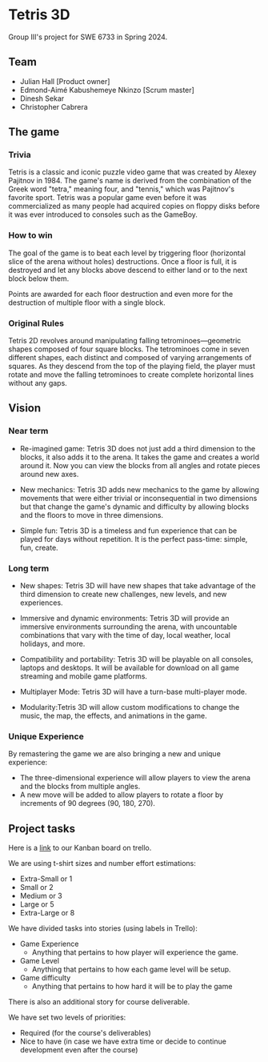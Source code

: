 # Tetris 3D
Group III's project for SWE 6733 in Spring 2024.

## Team

* Julian Hall [Product owner]
* Edmond-Aimé Kabushemeye Nkinzo [Scrum master]
* Dinesh Sekar
* Christopher Cabrera


## The game

### Trivia

Tetris is a classic and iconic puzzle video game that was created by Alexey Pajitnov in 1984. The game's name is derived from the combination of the Greek word "tetra," meaning four, and "tennis," which was Pajitnov's favorite sport. Tetris was  a popular game even before it was commercialized as many people had acquired copies on floppy disks before it was ever introduced to consoles such as the GameBoy. 

### How to win

The goal of the game is to beat each level by triggering floor  (horizontal slice of the arena without holes) destructions. Once a floor is full, it is destroyed and let any blocks above descend to either land or to the next block below them.

Points are awarded for each floor destruction and even more for the destruction of multiple floor with a single block.

### Original Rules

 Tetris 2D revolves around manipulating falling tetrominoes—geometric shapes composed of four square blocks. The tetrominoes come in seven different shapes, each distinct and composed of varying arrangements of squares. As they descend from the top of the playing field, the player must rotate and move the falling tetrominoes to create complete horizontal lines without any gaps.

## Vision

### Near term

* Re-imagined game: Tetris 3D does not just add a third dimension to the blocks, it also adds it to the arena. It takes the game and creates a world around it. Now you can view the blocks from all angles and rotate pieces around new axes. 

* New mechanics: Tetris 3D adds new mechanics to the game by allowing movements that were either trivial or inconsequential in two dimensions but that change the game's dynamic and difficulty by allowing blocks and the floors to move in three dimensions.

* Simple fun: Tetris 3D is a timeless and fun experience that can be played for days without repetition. It is the perfect pass-time: simple, fun, create. 

### Long term

* New shapes: Tetris 3D will have new shapes that take advantage of the third dimension to create new challenges, new levels, and new experiences.

* Immersive and dynamic environments: Tetris 3D will provide an immersive environments surrounding the arena, with uncountable combinations that vary with the time of day, local weather, local holidays, and more.

* Compatibility and portability: Tetris 3D will be playable on all consoles, laptops and desktops. It will be available for download on all game streaming and mobile game platforms.

* Multiplayer Mode: Tetris 3D will have a turn-base multi-player mode.

* Modularity:Tetris 3D will allow custom modifications to change the music, the map, the effects, and animations in the game.


### Unique Experience

By remastering the game we are also bringing a new and unique experience:

* The three-dimensional experience will allow players to view the arena and the blocks from multiple angles.
* A new move will be added to allow players to rotate a floor by increments of 90 degrees (90, 180, 270).


## Project tasks

Here is a [link](https://trello.com/b/gGyl378S/spring-2024-swe-6733) to our Kanban board on trello.

We are using t-shirt sizes and number effort estimations:
* Extra-Small or 1
* Small or 2
* Medium or 3
* Large or 5
* Extra-Large or 8

We have divided tasks into stories (using labels in Trello):
* Game Experience
  * Anything that pertains to how player will experience the game.
* Game Level
  * Anything that pertains to how each game level will be setup.
* Game difficulty
  * Anything that pertains to how hard it will be to play the game

There is also an additional story for course deliverable.

We have set two levels of priorities:
* Required (for the course's deliverables)
* Nice to have (in case we have extra time or decide to continue development even after the course)